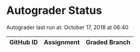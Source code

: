 # Autograder Status
Autograder last run at: October 17, 2018 at 06:40

| GitHub ID | Assignment | Graded Branch |
|-----------|------------|---------------|
